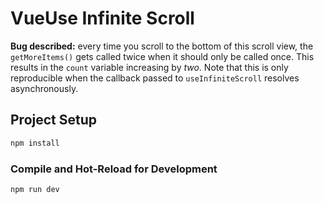 # VueUse Infinite Scroll

<p><strong>Bug described:</strong> every time you scroll to the bottom of this scroll view, the <code>getMoreItems()</code> gets called twice when it should only be called once. This results in the <code>count</code> variable increasing by <em>two</em>. Note that this is only reproducible when the callback passed to <code>useInfiniteScroll</code> resolves asynchronously.</p>

## Project Setup

```sh
npm install
```

### Compile and Hot-Reload for Development

```sh
npm run dev
```
